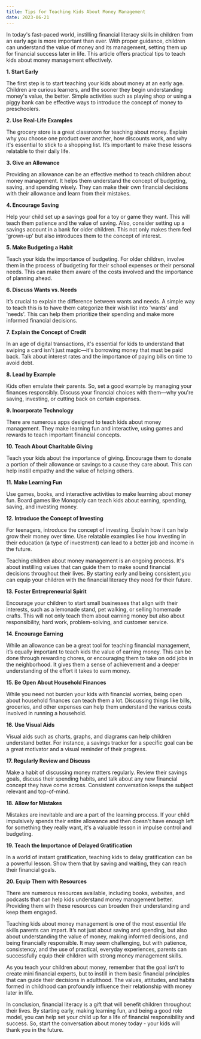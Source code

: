 ```yaml
---
title: Tips for Teaching Kids About Money Management
date: 2023-06-21
---
```

In today's fast-paced world, instilling financial literacy skills in children from an early age is more important than ever. With proper guidance, children can understand the value of money and its management, setting them up for financial success later in life. This article offers practical tips to teach kids about money management effectively.

**1. Start Early**

The first step is to start teaching your kids about money at an early age. Children are curious learners, and the sooner they begin understanding money's value, the better. Simple activities such as playing shop or using a piggy bank can be effective ways to introduce the concept of money to preschoolers.

**2. Use Real-Life Examples**

The grocery store is a great classroom for teaching about money. Explain why you choose one product over another, how discounts work, and why it's essential to stick to a shopping list. It’s important to make these lessons relatable to their daily life.

**3. Give an Allowance**

Providing an allowance can be an effective method to teach children about money management. It helps them understand the concept of budgeting, saving, and spending wisely. They can make their own financial decisions with their allowance and learn from their mistakes.

**4. Encourage Saving**

Help your child set up a savings goal for a toy or game they want. This will teach them patience and the value of saving. Also, consider setting up a savings account in a bank for older children. This not only makes them feel 'grown-up' but also introduces them to the concept of interest.

**5. Make Budgeting a Habit**

Teach your kids the importance of budgeting. For older children, involve them in the process of budgeting for their school expenses or their personal needs. This can make them aware of the costs involved and the importance of planning ahead.

**6. Discuss Wants vs. Needs**

It’s crucial to explain the difference between wants and needs. A simple way to teach this is to have them categorize their wish list into 'wants' and 'needs'. This can help them prioritize their spending and make more informed financial decisions.

**7. Explain the Concept of Credit**

In an age of digital transactions, it's essential for kids to understand that swiping a card isn't just magic—it's borrowing money that must be paid back. Talk about interest rates and the importance of paying bills on time to avoid debt.

**8. Lead by Example**

Kids often emulate their parents. So, set a good example by managing your finances responsibly. Discuss your financial choices with them—why you're saving, investing, or cutting back on certain expenses.

**9. Incorporate Technology**

There are numerous apps designed to teach kids about money management. They make learning fun and interactive, using games and rewards to teach important financial concepts.

**10. Teach About Charitable Giving**

Teach your kids about the importance of giving. Encourage them to donate a portion of their allowance or savings to a cause they care about. This can help instill empathy and the value of helping others.

**11. Make Learning Fun**

Use games, books, and interactive activities to make learning about money fun. Board games like Monopoly can teach kids about earning, spending, saving, and investing money.

**12. Introduce the Concept of Investing**

For teenagers, introduce the concept of investing. Explain how it can help grow their money over time. Use relatable examples like how investing in their education (a type of investment) can lead to a better job and income in the future.

Teaching children about money management is an ongoing process. It's about instilling values that can guide them to make sound financial decisions throughout their lives. By starting early and being consistent,you can equip your children with the financial literacy they need for their future.

**13. Foster Entrepreneurial Spirit**

Encourage your children to start small businesses that align with their interests, such as a lemonade stand, pet walking, or selling homemade crafts. This will not only teach them about earning money but also about responsibility, hard work, problem-solving, and customer service.

**14. Encourage Earning**

While an allowance can be a great tool for teaching financial management, it’s equally important to teach kids the value of earning money. This can be done through rewarding chores, or encouraging them to take on odd jobs in the neighborhood. It gives them a sense of achievement and a deeper understanding of the effort it takes to earn money.

**15. Be Open About Household Finances**

While you need not burden your kids with financial worries, being open about household finances can teach them a lot. Discussing things like bills, groceries, and other expenses can help them understand the various costs involved in running a household.

**16. Use Visual Aids**

Visual aids such as charts, graphs, and diagrams can help children understand better. For instance, a savings tracker for a specific goal can be a great motivator and a visual reminder of their progress.

**17. Regularly Review and Discuss**

Make a habit of discussing money matters regularly. Review their savings goals, discuss their spending habits, and talk about any new financial concept they have come across. Consistent conversation keeps the subject relevant and top-of-mind.

**18. Allow for Mistakes**

Mistakes are inevitable and are a part of the learning process. If your child impulsively spends their entire allowance and then doesn't have enough left for something they really want, it's a valuable lesson in impulse control and budgeting.

**19. Teach the Importance of Delayed Gratification**

In a world of instant gratification, teaching kids to delay gratification can be a powerful lesson. Show them that by saving and waiting, they can reach their financial goals.

**20. Equip Them with Resources**

There are numerous resources available, including books, websites, and podcasts that can help kids understand money management better. Providing them with these resources can broaden their understanding and keep them engaged.

Teaching kids about money management is one of the most essential life skills parents can impart. It’s not just about saving and spending, but also about understanding the value of money, making informed decisions, and being financially responsible. It may seem challenging, but with patience, consistency, and the use of practical, everyday experiences, parents can successfully equip their children with strong money management skills.

As you teach your children about money, remember that the goal isn’t to create mini financial experts, but to instill in them basic financial principles that can guide their decisions in adulthood. The values, attitudes, and habits formed in childhood can profoundly influence their relationship with money later in life.

In conclusion, financial literacy is a gift that will benefit children throughout their lives. By starting early, making learning fun, and being a good role model, you can help set your child up for a life of financial responsibility and success. So, start the conversation about money today - your kids will thank you in the future.